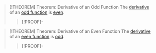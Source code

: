 >[!THEOREM] Theorem: Derivative of an Odd Function
>The [derivative](Differentiation/Differentiability%20of%20Real%20Functions.md) of an [odd function](Parity/Function%20Parity.md) is [even](Parity/Function%20Parity.md).
>
>>[!PROOF]-

>[!THEOREM] Theorem: Derivative of an Even Function
>The [derivative](Differentiation/Differentiability%20of%20Real%20Functions.md) of an [even function](Parity/Function%20Parity.md) is [odd](Parity/Function%20Parity.md).
>
>>[!PROOF]-